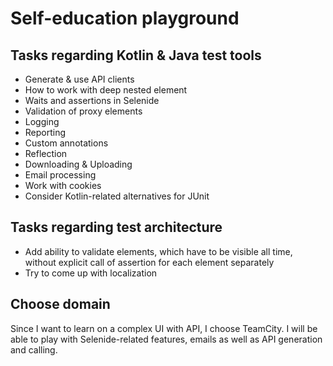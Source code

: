 # Self-education playground
## Tasks regarding Kotlin & Java test tools
* Generate & use API clients
* How to work with deep nested element
* Waits and assertions in Selenide
* Validation of proxy elements
* Logging
* Reporting
* Custom annotations
* Reflection
* Downloading & Uploading
* Email processing
* Work with cookies
* Consider Kotlin-related alternatives for JUnit

## Tasks regarding test architecture
* Add ability to validate elements, which have to be visible all time, without explicit call
of assertion for each element separately
* Try to come up with localization

## Choose domain
Since I want to learn on a complex UI with API, I choose TeamCity.
I will be able to play with Selenide-related features, emails as well as API generation and calling.
